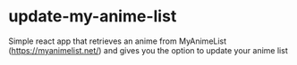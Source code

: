 # update-my-anime-list
Simple react app that retrieves an anime from MyAnimeList (https://myanimelist.net/) and gives you the option to update your anime list 

